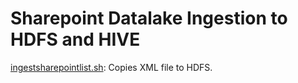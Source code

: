 # Sharepoint Datalake Ingestion to HDFS and HIVE

 [ingestsharepointlist.sh](scripts/ingestsharepointlist.sh): Copies XML file to HDFS.
